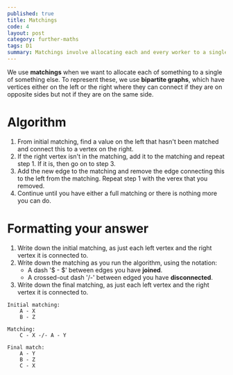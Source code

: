 ```yaml
---
published: true
title: Matchings
code: 4
layout: post
category: further-maths
tags: D1
summary: Matchings involve allocating each and every worker to a single task, based on their preference.
---
```


We use **matchings** when we want to allocate each of something to a single of something else. To represent these, we use **bipartite graphs**, which have vertices either on the left or the right where they can connect if they are on opposite sides but not if they are on the same side.

# Algorithm
1. From initial matching, find a value on the left that hasn't been matched and connect this to a vertex on the right.
2. If the right vertex isn't in the matching, add it to the matching and repeat step 1. If it is, then go on to step 3.
3. Add the new edge to the matching and remove the edge connecting this to the left from the matching. Repeat step 1 with the verex that you removed.
4. Continue until you have either a full matching or there is nothing more you can do.

# Formatting your answer
1. Write down the initial matching, as just each left vertex and the right vertex it is connected to.
2. Write down the matching as you run the algorithm, using the notation:
    - A dash '$ - $' between edges you have **joined**.
    - A crossed-out dash '/-' between edged you have **disconnected**.
3. Write down the final matching, as just each left vertex and the right vertex it is connected to.

```
Initial matching:
    A - X
    B - Z

Matching:
    C - X -/- A - Y

Final match:
    A - Y
    B - Z
    C - X
```


